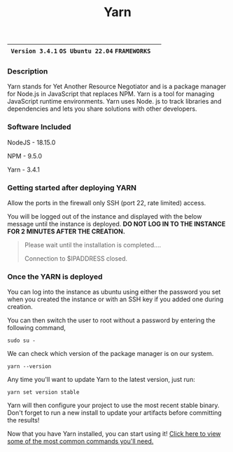 ﻿---
title: Yarn
sidebar_label: Yarn
---

|**`Version 3.4.1` `OS Ubuntu 22.04` `FRAMEWORKS`**|  |
|--------------------------------------------------|--|


### Description

Yarn stands for Yet Another Resource Negotiator and is a package manager for Node.js in JavaScript that replaces NPM. Yarn is a tool for managing JavaScript runtime environments. Yarn uses Node. js to track libraries and dependencies and lets you share solutions with other developers.

### Software Included

NodeJS - 18.15.0

NPM - 9.5.0

Yarn - 3.4.1

### Getting started after deploying YARN

Allow the ports in the firewall only SSH (port 22, rate limited) access.

You will be logged out of the instance and displayed with the below message until the instance is deployed.  **DO NOT LOG IN TO THE INSTANCE FOR 2 MINUTES AFTER THE CREATION.**

> Please wait until the installation is completed.... 
>
> Connection to $IPADDRESS closed.

### Once the YARN is deployed

You can log into the instance as ubuntu using either the password you set when you created the instance or with an SSH key if you added one during creation.

You can then switch the user to root without a password by entering the following command,
~~~
sudo su -
~~~

We can check which version of the package manager is on our system.
~~~
yarn --version
~~~

Any time you'll want to update Yarn to the latest version, just run:

~~~
yarn set version stable
~~~

Yarn will then configure your project to use the most recent stable binary. Don't forget to run a new install to update your artifacts before committing the results!

Now that you have Yarn installed, you can start using it!  [Click here to view some of the most common commands you'll need.](https://yarnpkg.com/getting-started/usage)
